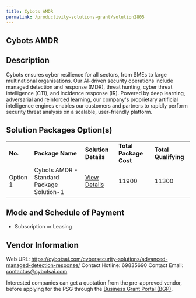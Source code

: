 ```yaml
---
title: Cybots AMDR
permalink: /productivity-solutions-grant/solution2805
---
```


## Cybots AMDR

## Description

Cybots ensures cyber resilience for all sectors, from SMEs to large multinational organisations. Our AI-driven security operations include managed detection and response (MDR), threat hunting, cyber threat intelligence (CTI), and incidence response (IR). Powered by deep learning, adversarial and reinforced learning, our company's proprietary artificial intelligence engines enables our customers and partners to rapidly perform security threat analysis on a scalable, user-friendly platform.

## Solution Packages Option(s)

<table>
<tr>
<td><b>No.</b></td>
<td><b>Package Name</b></td>
<td><b>Solution Details</b></td>
<td><b>Total Package Cost</b></td>
<td><b>Total Qualifying</b></td>
</tr>
<tr>
<td>Option 1</td>
<td>Cybots AMDR - Standard Package Solution-1</td>
<td><a href='https://www.gobusiness.gov.sg/images/psg/Cybots_AMDR_20210460_Desensitised_Annex_3_Part_1.pdf'>View Details</a></td>
<td>11900</td>
<td>11300</td>
</tr>
</table>

## Mode and Schedule of Payment

 - Subscription or Leasing

## Vendor Information

 Web URL: https://cybotsai.com/cybersecurity-solutions/advanced-managed-detection-response/ 
Contact Hotline: 69835690 
Contact Email: contactus@cybotsai.com 


Interested companies can get a quotation from the pre-approved vendor, before applying for the PSG through the <a href='https://www.businessgrants.gov.sg/'>Business Grant Portal (BGP)</a>.
